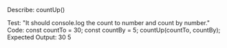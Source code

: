 Describe: countUp()

Test: "It should console.log the count to number and count by number."
Code:
  const countTo = 30;
  const countBy = 5;
  countUp(countTo, countBy);
Expected Output: 30 5
